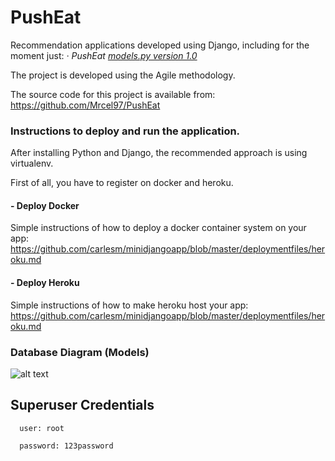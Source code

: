 # PushEat
Recommendation applications developed using Django, including for the moment just:
    *· PushEat [models.py version 1.0](food/models.py)*
    
The project is developed using the Agile methodology.

The source code for this project is available from: https://github.com/Mrcel97/PushEat   
### Instructions to deploy and run the application.
After installing Python and Django, the recommended approach is using virtualenv.

First of all, you have to register on docker and heroku.

#### - Deploy Docker
Simple instructions of how to deploy a docker container system on your app:
https://github.com/carlesm/minidjangoapp/blob/master/deploymentfiles/heroku.md

#### - Deploy Heroku
Simple instructions of how to make heroku host your app:
https://github.com/carlesm/minidjangoapp/blob/master/deploymentfiles/heroku.md

### Database Diagram (Models)

![alt text](media/DatabaseDiagram.png)


## Superuser Credentials

      user: root
      
      password: 123password
